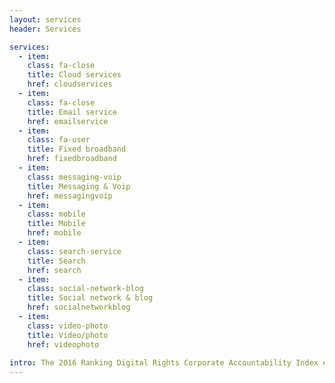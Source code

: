 ```yaml
---
layout: services
header: Services

services:
  - item:
    class: fa-close
    title: Cloud services
    href: cloudservices
  - item:
    class: fa-close
    title: Email service
    href: emailservice
  - item:
    class: fa-user
    title: Fixed broadband
    href: fixedbroadband
  - item:
    class: messaging-voip
    title: Messaging & Voip
    href: messagingvoip
  - item:
    class: mobile
    title: Mobile
    href: mobile
  - item:
    class: search-service
    title: Search
    href: search
  - item:
    class: social-network-blog
    title: Social network & blog
    href: socialnetworkblog
  - item:
    class: video-photo
    title: Video/photo
    href: videophoto
  
intro: The 2016 Ranking Digital Rights Corporate Accountability Index evaluates 16 of the world’s most powerful Internet and telecommunications companies on their public commitments and disclosed policies affecting users’ freedom of expression and privacy.
---
```


